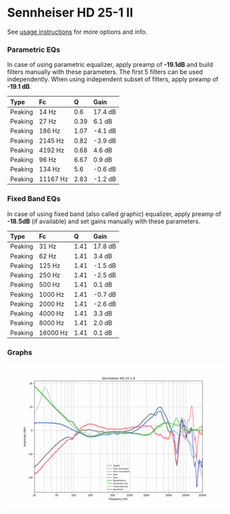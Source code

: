 # Sennheiser HD 25-1 II
See [usage instructions](https://github.com/jaakkopasanen/AutoEq#usage) for more options and info.

### Parametric EQs
In case of using parametric equalizer, apply preamp of **-19.1dB** and build filters manually
with these parameters. The first 5 filters can be used independently.
When using independent subset of filters, apply preamp of **-19.1 dB**.

| Type    | Fc       |    Q | Gain    |
|:--------|:---------|:-----|:--------|
| Peaking | 14 Hz    | 0.6  | 17.4 dB |
| Peaking | 27 Hz    | 0.39 | 6.1 dB  |
| Peaking | 186 Hz   | 1.07 | -4.1 dB |
| Peaking | 2145 Hz  | 0.82 | -3.9 dB |
| Peaking | 4192 Hz  | 0.68 | 4.6 dB  |
| Peaking | 96 Hz    | 6.67 | 0.9 dB  |
| Peaking | 134 Hz   | 5.6  | -0.6 dB |
| Peaking | 11167 Hz | 2.83 | -1.2 dB |

### Fixed Band EQs
In case of using fixed band (also called graphic) equalizer, apply preamp of **-18.5dB**
(if available) and set gains manually with these parameters.

| Type    | Fc       |    Q | Gain    |
|:--------|:---------|:-----|:--------|
| Peaking | 31 Hz    | 1.41 | 17.8 dB |
| Peaking | 62 Hz    | 1.41 | 3.4 dB  |
| Peaking | 125 Hz   | 1.41 | -1.5 dB |
| Peaking | 250 Hz   | 1.41 | -2.5 dB |
| Peaking | 500 Hz   | 1.41 | 0.1 dB  |
| Peaking | 1000 Hz  | 1.41 | -0.7 dB |
| Peaking | 2000 Hz  | 1.41 | -2.6 dB |
| Peaking | 4000 Hz  | 1.41 | 3.3 dB  |
| Peaking | 8000 Hz  | 1.41 | 2.0 dB  |
| Peaking | 16000 Hz | 1.41 | 0.1 dB  |

### Graphs
![](./Sennheiser%20HD%2025-1%20II.png)